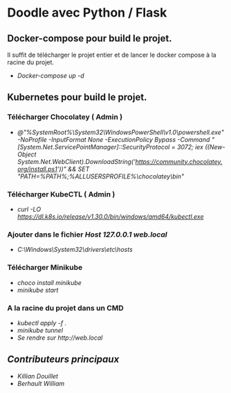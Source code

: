 # Doodle avec Python / Flask

## Docker-compose pour build le projet.

Il suffit de télécharger le projet entier et de lancer le docker compose à la racine du projet.
- _Docker-compose up -d_

## Kubernetes pour build le projet.

### Télécharger Chocolatey ( Admin )
- _@"%SystemRoot%\System32\WindowsPowerShell\v1.0\powershell.exe" -NoProfile -InputFormat None -ExecutionPolicy Bypass -Command "[System.Net.ServicePointManager]::SecurityProtocol = 3072; iex ((New-Object System.Net.WebClient).DownloadString('https://community.chocolatey.org/install.ps1'))" && SET "PATH=%PATH%;%ALLUSERSPROFILE%\chocolatey\bin"_

### Télécharger KubeCTL ( Admin )
- _curl -LO https://dl.k8s.io/release/v1.30.0/bin/windows/amd64/kubectl.exe_

### Ajouter dans le fichier _Host 127.0.0.1 web.local_
- _C:\Windows\System32\drivers\etc\hosts_


### Télécharger Minikube
- _choco install minikube_
- _minikube start_

### A la racine du projet dans un CMD
- _kubectl apply -f ._
- _minikube tunnel_
- _Se rendre sur http://web.local_

## _Contributeurs principaux_

- _Killian Douillet_
- _Berhault William_
